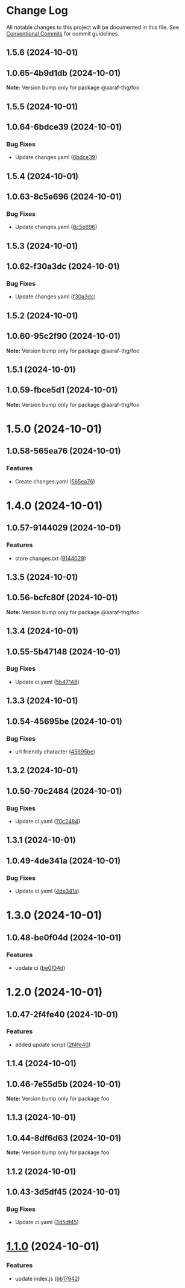 # Change Log

All notable changes to this project will be documented in this file.
See [Conventional Commits](https://conventionalcommits.org) for commit guidelines.

## 1.5.6 (2024-10-01)



## 1.0.65-4b9d1db (2024-10-01)

**Note:** Version bump only for package @aaraf-thg/foo





## 1.5.5 (2024-10-01)



## 1.0.64-6bdce39 (2024-10-01)


### Bug Fixes

* Update changes.yaml ([6bdce39](https://github.com/aaraf-thg/pipeline_playground/commit/6bdce399f5c5f21a03cfe949feef58ae23e497eb))





## 1.5.4 (2024-10-01)



## 1.0.63-8c5e696 (2024-10-01)


### Bug Fixes

* Update changes.yaml ([8c5e696](https://github.com/aaraf-thg/pipeline_playground/commit/8c5e696fec8e4b45368ad74da370765d105922e9))





## 1.5.3 (2024-10-01)



## 1.0.62-f30a3dc (2024-10-01)


### Bug Fixes

* Update changes.yaml ([f30a3dc](https://github.com/aaraf-thg/pipeline_playground/commit/f30a3dc70d58089bd003d48fc8b4df3516fe5a23))





## 1.5.2 (2024-10-01)



## 1.0.60-95c2f90 (2024-10-01)

**Note:** Version bump only for package @aaraf-thg/foo





## 1.5.1 (2024-10-01)



## 1.0.59-fbce5d1 (2024-10-01)

**Note:** Version bump only for package @aaraf-thg/foo





# 1.5.0 (2024-10-01)



## 1.0.58-565ea76 (2024-10-01)


### Features

* Create changes.yaml ([565ea76](https://github.com/aaraf-thg/pipeline_playground/commit/565ea76d0ea17bcf86bb9f05f2908cdc4ee56b01))





# 1.4.0 (2024-10-01)



## 1.0.57-9144029 (2024-10-01)


### Features

* store changes.txt ([9144029](https://github.com/aaraf-thg/pipeline_playground/commit/914402925d9308f957d1780b61d8441dcd7dec58))





## 1.3.5 (2024-10-01)



## 1.0.56-bcfc80f (2024-10-01)

**Note:** Version bump only for package @aaraf-thg/foo





## 1.3.4 (2024-10-01)



## 1.0.55-5b47148 (2024-10-01)


### Bug Fixes

* Update ci.yaml ([5b47148](https://github.com/aaraf-thg/pipeline_playground/commit/5b47148d61d28f72c141118d4444cbc8b24b49e0))





## 1.3.3 (2024-10-01)



## 1.0.54-45695be (2024-10-01)


### Bug Fixes

* url friendly character ([45695be](https://github.com/aaraf-thg/pipeline_playground/commit/45695bec9758130b5cd55c13a080fb24021e97ad))





## 1.3.2 (2024-10-01)



## 1.0.50-70c2484 (2024-10-01)


### Bug Fixes

* Update ci.yaml ([70c2484](https://github.com/aaraf-thg/pipeline_playground/commit/70c2484085cc91d4f00e41fffe0b382027146c77))





## 1.3.1 (2024-10-01)



## 1.0.49-4de341a (2024-10-01)


### Bug Fixes

* Update ci.yaml ([4de341a](https://github.com/aaraf-thg/pipeline_playground/commit/4de341a869bef92d9348d8027c6f132f5d58913e))





# 1.3.0 (2024-10-01)



## 1.0.48-be0f04d (2024-10-01)


### Features

* update ci ([be0f04d](https://github.com/aaraf-thg/pipeline_playground/commit/be0f04dbf5a8d176baa1da988dfd72fd433b635f))





# 1.2.0 (2024-10-01)



## 1.0.47-2f4fe40 (2024-10-01)


### Features

* added update script ([2f4fe40](https://github.com/aaraf-thg/pipeline_playground/commit/2f4fe40d5430d615250dfc219899ca5f18eeb037))





## 1.1.4 (2024-10-01)



## 1.0.46-7e55d5b (2024-10-01)

**Note:** Version bump only for package foo





## 1.1.3 (2024-10-01)



## 1.0.44-8df6d63 (2024-10-01)

**Note:** Version bump only for package foo





## 1.1.2 (2024-10-01)



## 1.0.43-3d5df45 (2024-10-01)


### Bug Fixes

* Update ci.yaml ([3d5df45](https://github.com/aaraf-thg/pipeline_playground/commit/3d5df452596410cfc05fb19fd5cd70d56899b6c2))





# [1.1.0](https://github.com/aaraf-thg/pipeline_playground/compare/foo@1.0.4...foo@1.1.0) (2024-10-01)


### Features

* update index.js ([bb17942](https://github.com/aaraf-thg/pipeline_playground/commit/bb179424378275af65d84d5f24ca81b868aa6da8))
